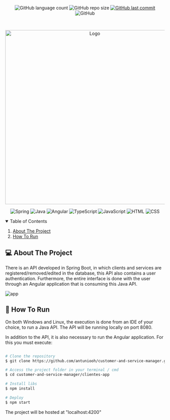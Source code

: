 <p align="center">
  <img alt="GitHub language count" src="https://img.shields.io/github/languages/count/antuniooh/customer-and-service-manager">

  <img alt="GitHub repo size" src="https://img.shields.io/github/repo-size/antuniooh/customer-and-service-manager">
  
  <a href="https://github.com/antuniooh/customer-and-service-manager/commits/master">
    <img alt="GitHub last commit" src="https://img.shields.io/github/last-commit/antuniooh/customer-and-service-manager">
  </a>
  
   <img alt="GitHub" src="https://img.shields.io/github/license/antuniooh/customer-and-service-manager">
</p>

<!-- PROJECT LOGO -->
<br />
<p align="center">
  <a href="https://github.com/antuniooh/customer-and-service-manager">
    <img src="https://previews.123rf.com/images/leilavi/leilavi1812/leilavi181200031/123180501-vector-illustration-concept-of-young-people-use-online-technical-support-customer-service-male-hotli.jpg" alt="Logo" width="550">
  </a>
</p>

<p align="center">
  <img alt="Spring" src="https://img.shields.io/badge/SpringBoot-yellow?style=for-the-badge&logo=spring&logoColor=white"/>
  <img alt="Java" src="https://img.shields.io/badge/Java-orange?style=for-the-badge&logo=java&logoColor=white"/>
  <img alt="Angular" src="https://img.shields.io/badge/Angular-red?style=for-the-badge&logo=angular&logoColor=white"/>
  <img alt="TypeScript" src="https://img.shields.io/badge/TypeScript-blue?style=for-the-badge&logo=typescript&logoColor=white"/>
    <img alt="JavaScript" src="https://img.shields.io/badge/JavaScript-yellow?style=for-the-badge&logo=javascript&logoColor=white"/>
  <img alt="HTML" src="https://img.shields.io/badge/HTML-orange?style=for-the-badge&logo=html5&logoColor=white"/>
  <img alt="CSS" src="https://img.shields.io/badge/CSS-darkblue?style=for-the-badge&logo=css3&logoColor=white"/>
</p>


<!-- TABLE OF CONTENTS -->
<details open="open">
  <summary>Table of Contents</summary>
  <ol>
    <li>
      <a href="#-about-the-project">About The Project</a>
    </li>
    <li>
      <a href="#-how-to-run">How To Run</a>
    </li>
  </ol>
</details>


<!-- ABOUT THE PROJECT -->
## 💻 About The Project
There is an API developed in Spring Boot, in which clients and services are registered/removed/edited in the database, this API also contains a user authentication. Furthermore, the entire interface is done with the user through an Angular application that is consuming this Java API.

![app](https://github.com/antuniooh/customer-and-service-manager/blob/main/images/app.gif)


<!-- HOW TO RUN -->
## 🚀 How To Run
On both Windows and Linux, the execution is done from an IDE of your choice, to run a Java API. The API will be running locally on port 8080.

In addition to the API, it is also necessary to run the Angular application. For this you must execute:

```bash

# Clone the repository
$ git clone https://github.com/antuniooh/customer-and-service-manager.git

# Access the project folder in your terminal / cmd
$ cd customer-and-service-manager/clientes-app

# Install libs
$ npm install

# Deploy 
$ npm start

```
The project will be hosted at "localhost:4200"
